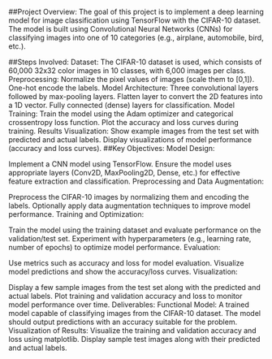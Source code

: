 ##Project Overview:
The goal of this project is to implement a deep learning model for image classification using TensorFlow with the CIFAR-10 dataset. The model is built using Convolutional Neural Networks (CNNs) for classifying images into one of 10 categories (e.g., airplane, automobile, bird, etc.).

##Steps Involved:
Dataset: The CIFAR-10 dataset is used, which consists of 60,000 32x32 color images in 10 classes, with 6,000 images per class.
Preprocessing:
Normalize the pixel values of images (scale them to [0,1]).
One-hot encode the labels.
Model Architecture:
Three convolutional layers followed by max-pooling layers.
Flatten layer to convert the 2D features into a 1D vector.
Fully connected (dense) layers for classification.
Model Training:
Train the model using the Adam optimizer and categorical crossentropy loss function.
Plot the accuracy and loss curves during training.
Results Visualization:
Show example images from the test set with predicted and actual labels.
Display visualizations of model performance (accuracy and loss curves).
##Key Objectives:
Model Design:

Implement a CNN model using TensorFlow.
Ensure the model uses appropriate layers (Conv2D, MaxPooling2D, Dense, etc.) for effective feature extraction and classification.
Preprocessing and Data Augmentation:

Preprocess the CIFAR-10 images by normalizing them and encoding the labels.
Optionally apply data augmentation techniques to improve model performance.
Training and Optimization:

Train the model using the training dataset and evaluate performance on the validation/test set.
Experiment with hyperparameters (e.g., learning rate, number of epochs) to optimize model performance.
Evaluation:

Use metrics such as accuracy and loss for model evaluation.
Visualize model predictions and show the accuracy/loss curves.
Visualization:

Display a few sample images from the test set along with the predicted and actual labels.
Plot training and validation accuracy and loss to monitor model performance over time.
Deliverables:
Functional Model:
A trained model capable of classifying images from the CIFAR-10 dataset.
The model should output predictions with an accuracy suitable for the problem.
Visualization of Results:
Visualize the training and validation accuracy and loss using matplotlib.
Display sample test images along with their predicted and actual labels.
